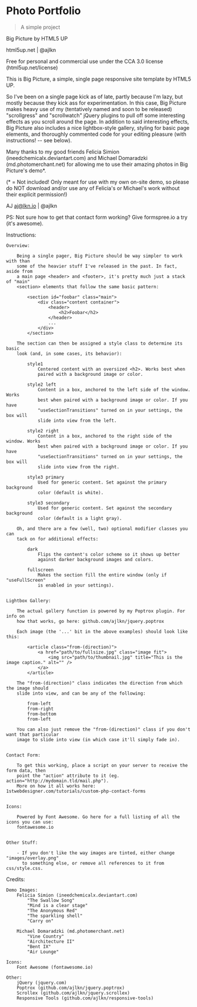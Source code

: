 # Photo Portfolio

> A simple project

Big Picture by HTML5 UP

html5up.net | @ajlkn

Free for personal and commercial use under the CCA 3.0 license (html5up.net/license)


This is Big Picture, a simple, single page responsive site template by HTML5 UP.

So I've been on a single page kick as of late, partly because I'm lazy, but
mostly because they kick ass for experimentation. In this case, Big Picture
makes heavy use of my (tentatively named and soon to be released) "scrollgress"
and "scrollwatch" jQuery plugins to pull off some interesting effects as you
scroll around the page. In addition to said interesting effects, Big Picture
also includes a nice lightbox-style gallery, styling for basic page elements,
and thoroughly commented code for your editing pleasure (with instructions!
-- see below).

Many thanks to my good friends Felicia Simion (ineedchemicalx.deviantart.com)
and Michael Domaradzki (md.photomerchant.net) for allowing me to use their amazing
photos in Big Picture's demo*.

(* = Not included! Only meant for use with my own on-site demo, so please do NOT
download and/or use any of Felicia's or Michael's work without their explicit
permission!)

AJ
aj@lkn.io | @ajlkn

PS: Not sure how to get that contact form working? Give formspree.io a try (it's awesome).


Instructions:

	Overview:

		Being a single pager, Big Picture should be way simpler to work with than
		some of the heavier stuff I've released in the past. In fact, aside from
		a main page <header> and <footer>, it's pretty much just a stack of "main"
		<section> elements that follow the same basic pattern:

			<section id="foobar" class="main">
				<div class="content container">
					<header>
						<h2>Foobar</h2>
					</header>
					...
				</div>
			</section>

		The section can then be assigned a style class to determine its basic
		look (and, in some cases, its behavior):

			style1
				Centered content with an oversized <h2>. Works best when
				paired with a background image or color.

			style2 left
				Content in a box, anchored to the left side of the window. Works
				best when paired with a background image or color. If you have
				"useSectionTransitions" turned on in your settings, the box will
				slide into view from the left.

			style2 right
				Content in a box, anchored to the right side of the window. Works
				best when paired with a background image or color. If you have
				"useSectionTransitions" turned on in your settings, the box will
				slide into view from the right.

			style3 primary
				Used for generic content. Set against the primary background
				color (default is white).

			style3 secondary
				Used for generic content. Set against the secondary background
				color (default is a light gray).

		Oh, and there are a few (well, two) optional modifier classes you can
		tack on for additional effects:

			dark
				Flips the content's color scheme so it shows up better
				against darker background images and colors.

			fullscreen
				Makes the section fill the entire window (only if "useFullScreen"
				is enabled in your settings).


	Lightbox Gallery:

 		The actual gallery function is powered by my Poptrox plugin. For info on
 		how that works, go here: github.com/ajlkn/jquery.poptrox

		Each image (the '...' bit in the above examples) should look like this:

			<article class="from-(direction)">
				<a href="path/to/fullsize.jpg" class="image fit">
					<img src="path/to/thumbnail.jpg" title="This is the image caption." alt="" />
				</a>
			</article>

		The "from-(direction)" class indicates the direction from which the image should
		slide into view, and can be any of the following:

			from-left
			from-right
			from-bottom
			from-left

		You can also just remove the "from-(direction)" class if you don't want that particular
		image to slide into view (in which case it'll simply fade in).


	Contact Form:

		To get this working, place a script on your server to receive the form data, then
		point the "action" attribute to it (eg. action="http://mydomain.tld/mail.php").
		More on how it all works here: 1stwebdesigner.com/tutorials/custom-php-contact-forms


    Icons:

     	Powered by Font Awesome. Go here for a full listing of all the icons you can use:
     	fontawesome.io


	Other Stuff:

		- If you don't like the way images are tinted, either change "images/overlay.png"
		  to something else, or remove all references to it from css/style.css.


Credits:

	Demo Images:
		Felicia Simion (ineedchemicalx.deviantart.com)
			"The Swallow Song"
			"Mind is a clear stage"
			"The Anonymous Red"
			"The sparkling shell"
			"Carry on"

		Michael Domaradzki (md.photomerchant.net)
			"Vine Country"
			"Airchitecture II"
			"Bent IX"
			"Air Lounge"

	Icons:
		Font Awesome (fontawesome.io)

	Other:
		jQuery (jquery.com)
		Poptrox (github.com/ajlkn/jquery.poptrox)
		Scrollex (github.com/ajlkn/jquery.scrollex)
		Responsive Tools (github.com/ajlkn/responsive-tools)
